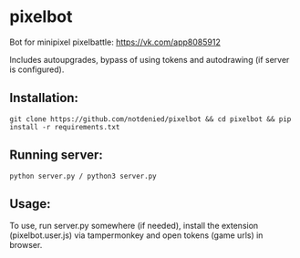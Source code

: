 # pixelbot
Bot for minipixel pixelbattle: https://vk.com/app8085912

Includes autoupgrades, bypass of using tokens and autodrawing (if server is configured).

## Installation:

```
git clone https://github.com/notdenied/pixelbot && cd pixelbot && pip install -r requirements.txt
```

## Running server:

```
python server.py / python3 server.py
```

## Usage:

To use, run server.py somewhere (if needed), install the extension (pixelbot.user.js) via tampermonkey and open tokens (game urls) in browser.
